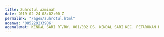 ```yaml
---
title: Zuhrotul Azminah
date: 2019-02-24 08:02:00 Z
permalink: "/agen/zuhrotul.html"
agenwa: '085229233986'
agenalamat: KENDAL SARI RT/RW. 001/002 DS. KENDAL SARI KEC. PETARUKAN KAB. PEMALANG
---
```


